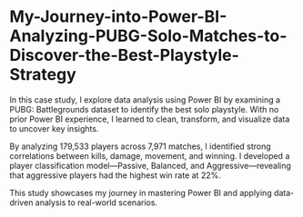 # My-Journey-into-Power-BI-Analyzing-PUBG-Solo-Matches-to-Discover-the-Best-Playstyle-Strategy
In this case study, I explore data analysis using Power BI by examining a PUBG: Battlegrounds dataset to identify the best solo playstyle. With no prior Power BI experience, I learned to clean, transform, and visualize data to uncover key insights.

By analyzing 179,533 players across 7,971 matches, I identified strong correlations between kills, damage, movement, and winning. I developed a player classification model—Passive, Balanced, and Aggressive—revealing that aggressive players had the highest win rate at 22%.

This study showcases my journey in mastering Power BI and applying data-driven analysis to real-world scenarios.
